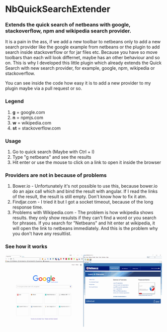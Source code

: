 <h1>NbQuickSearchExtender</h1>
<h3>Extends the quick search of netbeans with google, stackoverflow, npm and wikipedia search provider.</h3>

It is a pain in the ass, if we add a new toolbar to netbeans only to add a new 
search provider like the google example from netbeans or the plugin to add search
inside stackoverflow or for jar files etc. Because you have so move toolbars than
each will look differnet, maybe has an other behaviour and so on. This is
why I developed this little plugin which already extends the Quick Search
with new search provider, for example, google, npm, wikipedia or stackoverflow.

You can see inside the code how easy it is to add a new provider to my plugin
maybe via a pull request or so.

<h3>Legend</h3>
<ol>
    <li><strong>g</strong> = google.com</li>
    <li><strong>n</strong> = npmjs.com</li>
    <li><strong>w</strong> = wikipedia.com</li>
    <li><strong>st</strong> = stackoverflow.com</li>
</ol>

<h3>Usage</h3>
<ol>
    <li>Go to quick search (Maybe with Ctrl + I)</li>
    <li>Type "g netbeans" and see the results</li>
    <li>Hit enter or use the mouse to click on a link to open it inside the browser</li>
</ol>

<h3>Providers are not in because of problems</h3>
<ol>
<li>Bower.io - Unfortunately it's not possible to use this, because bower.io do an ajax call which and bind the result with angular.
If I read the links of the result, the result is still empty. Don't know how to fix it atm.</li>
<li>Findjar.com - I tried it but I got a socket timeout, because of the long response time.</li>
<li>Problems with Wikipedia.com - The problem is how wikipedia shows results.
they only show resulsts if they can't find a word or you search for phrases.
If you search for "Netbeans" and hit enter at wikipedia, it will open the link
to netbeans immediately. And this is the problem why you don't have any resultlist.</li>
</ol>

<h3>See how it works</h3>
<img src="screenshots/NbQuickSearchExtender.gif?raw=true" />